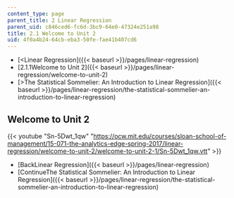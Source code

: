 ```yaml
---
content_type: page
parent_title: 2 Linear Regression
parent_uid: c846ced6-fc6d-3bc9-64e0-47324e251a98
title: 2.1 Welcome to Unit 2
uid: 4f0a4b24-64cb-eba3-50fe-fae41b407cd6
---
```


*   [<Linear Regression]({{< baseurl >}}/pages/linear-regression)
*   [2.1.1Welcome to Unit 2]({{< baseurl >}}/pages/linear-regression/welcome-to-unit-2)
*   [\>The Statistical Sommelier: An Introduction to Linear Regression]({{< baseurl >}}/pages/linear-regression/the-statistical-sommelier-an-introduction-to-linear-regression)

Welcome to Unit 2
-----------------

{{< youtube "Sn-5Dwt_1qw" "https://ocw.mit.edu/courses/sloan-school-of-management/15-071-the-analytics-edge-spring-2017/linear-regression/welcome-to-unit-2/welcome-to-unit-2-1/Sn-5Dwt_1qw.vtt" >}}

*   [BackLinear Regression]({{< baseurl >}}/pages/linear-regression)
*   [ContinueThe Statistical Sommelier: An Introduction to Linear Regression]({{< baseurl >}}/pages/linear-regression/the-statistical-sommelier-an-introduction-to-linear-regression)